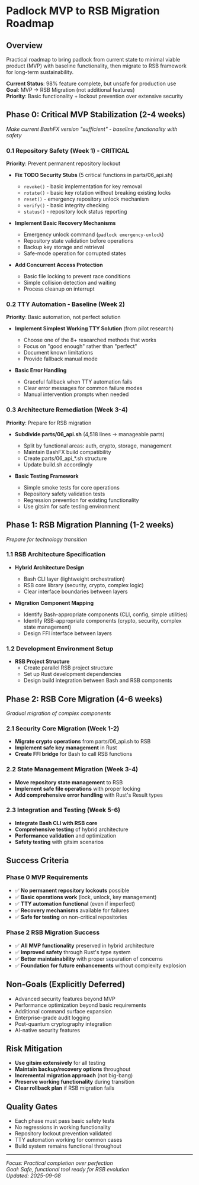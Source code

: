 # Padlock MVP to RSB Migration Roadmap

## Overview
Practical roadmap to bring padlock from current state to minimal viable product (MVP) with baseline functionality, then migrate to RSB framework for long-term sustainability.

**Current Status**: 98% feature complete, but unsafe for production use  
**Goal**: MVP → RSB Migration (not additional features)  
**Priority**: Basic functionality + lockout prevention over extensive security

## Phase 0: Critical MVP Stabilization (2-4 weeks)
*Make current BashFX version "sufficient" - baseline functionality with safety*

### 0.1 Repository Safety (Week 1) - CRITICAL
**Priority**: Prevent permanent repository lockout

- **Fix TODO Security Stubs** (5 critical functions in parts/06_api.sh)
  - `revoke()` - basic implementation for key removal
  - `rotate()` - basic key rotation without breaking existing locks
  - `reset()` - emergency repository unlock mechanism
  - `verify()` - basic integrity checking
  - `status()` - repository lock status reporting

- **Implement Basic Recovery Mechanisms**
  - Emergency unlock command (`padlock emergency-unlock`)
  - Repository state validation before operations
  - Backup key storage and retrieval
  - Safe-mode operation for corrupted states

- **Add Concurrent Access Protection**
  - Basic file locking to prevent race conditions
  - Simple collision detection and waiting
  - Process cleanup on interrupt

### 0.2 TTY Automation - Baseline (Week 2)
**Priority**: Basic automation, not perfect solution

- **Implement Simplest Working TTY Solution** (from pilot research)
  - Choose one of the 8+ researched methods that works
  - Focus on "good enough" rather than "perfect"
  - Document known limitations
  - Provide fallback manual mode

- **Basic Error Handling**
  - Graceful fallback when TTY automation fails  
  - Clear error messages for common failure modes
  - Manual intervention prompts when needed

### 0.3 Architecture Remediation (Week 3-4)
**Priority**: Prepare for RSB migration

- **Subdivide parts/06_api.sh** (4,518 lines → manageable parts)
  - Split by functional areas: auth, crypto, storage, management
  - Maintain BashFX build compatibility
  - Create parts/06_api_*.sh structure
  - Update build.sh accordingly

- **Basic Testing Framework**
  - Simple smoke tests for core operations
  - Repository safety validation tests
  - Regression prevention for existing functionality
  - Use gitsim for safe testing environment

## Phase 1: RSB Migration Planning (1-2 weeks)
*Prepare for technology transition*

### 1.1 RSB Architecture Specification
- **Hybrid Architecture Design**
  - Bash CLI layer (lightweight orchestration)
  - RSB core library (security, crypto, complex logic)
  - Clear interface boundaries between layers

- **Migration Component Mapping**
  - Identify Bash-appropriate components (CLI, config, simple utilities)
  - Identify RSB-appropriate components (crypto, security, complex state management)
  - Design FFI interface between layers

### 1.2 Development Environment Setup
- **RSB Project Structure** 
  - Create parallel RSB project structure
  - Set up Rust development dependencies
  - Design build integration between Bash and RSB components

## Phase 2: RSB Core Migration (4-6 weeks)
*Gradual migration of complex components*

### 2.1 Security Core Migration (Week 1-2)
- **Migrate crypto operations** from parts/06_api.sh to RSB
- **Implement safe key management** in Rust
- **Create FFI bridge** for Bash to call RSB functions

### 2.2 State Management Migration (Week 3-4)
- **Move repository state management** to RSB
- **Implement safe file operations** with proper locking
- **Add comprehensive error handling** with Rust's Result types

### 2.3 Integration and Testing (Week 5-6)
- **Integrate Bash CLI with RSB core**
- **Comprehensive testing** of hybrid architecture
- **Performance validation** and optimization
- **Safety testing** with gitsim scenarios

## Success Criteria

### Phase 0 MVP Requirements
- ✅ **No permanent repository lockouts** possible
- ✅ **Basic operations work** (lock, unlock, key management)
- ✅ **TTY automation functional** (even if imperfect)
- ✅ **Recovery mechanisms** available for failures
- ✅ **Safe for testing** on non-critical repositories

### Phase 2 RSB Migration Success
- ✅ **All MVP functionality** preserved in hybrid architecture
- ✅ **Improved safety** through Rust's type system
- ✅ **Better maintainability** with proper separation of concerns
- ✅ **Foundation for future enhancements** without complexity explosion

## Non-Goals (Explicitly Deferred)
- Advanced security features beyond MVP
- Performance optimization beyond basic requirements
- Additional command surface expansion
- Enterprise-grade audit logging
- Post-quantum cryptography integration
- AI-native security features

## Risk Mitigation
- **Use gitsim extensively** for all testing
- **Maintain backup/recovery options** throughout
- **Incremental migration approach** (not big-bang)
- **Preserve working functionality** during transition
- **Clear rollback plan** if RSB migration fails

## Quality Gates
- Each phase must pass basic safety tests
- No regressions in working functionality
- Repository lockout prevention validated
- TTY automation working for common cases
- Build system remains functional throughout

---
*Focus: Practical completion over perfection*  
*Goal: Safe, functional tool ready for RSB evolution*  
*Updated: 2025-09-08*